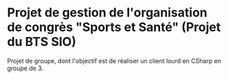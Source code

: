 # Projet de gestion de l'organisation de congrès "Sports et Santé" (Projet du BTS SIO)

Projet de groupe, dont l'objectif est de réaliser un client lourd en CSharp en groupe de 3.
